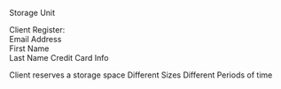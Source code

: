 Storage Unit

Client Register:  
    Email Address\
    First Name\
    Last Name
    Credit Card Info

Client reserves a storage space
    Different Sizes
    Different Periods of time
    